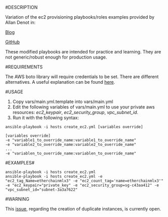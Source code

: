 #DESCRIPTION

Variation of the ec2 provisioning playbooks/roles examples provided by Allan Denot in:

[Blog](http://allandenot.com/devops/2015/01/31/provisioning-ec2-hosts-with-ansible.html)

[GitHub](https://github.com/adenot/blog-ansible-provision-ec2)

These modified playbooks are intended for practice and learning. They are not generic/robust enough for production usage.

#REQUIREMENTS

The AWS boto library will require credentials to be set. There are different alternatives. A useful explanation can be found [here](http://boto.cloudhackers.com/en/latest/boto_config_tut.html).

#USAGE

1. Copy vars/main.yml.template into vars/main.yml
2. Edit the following variables of vars/main.yml to use your private aws resources: _ec2_keypair_, _ec2_security_group_, _vpc_subnet_id_.
3. Run it with the following syntax:

```
ansible-playbook -i hosts create_ec2.yml [variables override] 

[variables override]
-e "variable1_to_override_name:variable1_to_override_name"
-e "variable2_to_override_name:variable2_to_override_name"
...
-e "variablen_to_override_name:variablen_to_override_name"
```

#EXAMPLES#
```
ansible-playbook -i hosts create_ec2.yml
ansible-playbook -i hosts create_ec2.yml -e "ec2_tag_Name=etherchainmlx3" -e "ec2_count_tag='name=etherchainmlx3'" -e "ec2_keypair="private_key" -e "ec2_security_group=sg-c43aa412" -e "vpc_subnet_id="subnet-3a3a7622"
```

#WARNING

This [issue](https://github.com/MiguelPeralvo/ansible-snippets/issues/1), regarding the creation of duplicate instances, is currently open.
